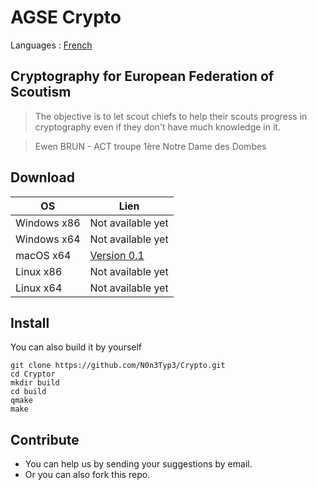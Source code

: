 # AGSE Crypto

Languages : [French](/Readme.md)

## Cryptography for European Federation of Scoutism

> The objective is to let scout chiefs to help their scouts progress in cryptography even if they don't have much knowledge in it.

> Ewen BRUN - ACT troupe 1ère Notre Dame des Dombes

## Download

OS          | Lien
----------- | -----------------------------------------------------------------------------------
Windows x86 | Not available yet
Windows x64 | Not available yet
macOS x64   | [Version 0.1](https://github.com/N0n3Typ3/Crypto/releases/download/0.1/Cryptor.zip)
Linux x86   | Not available yet
Linux x64   | Not available yet

## Install

You can also build it by yourself

```
git clone https://github.com/N0n3Typ3/Crypto.git
cd Cryptor
mkdir build
cd build
qmake
make
```

## Contribute

- You can help us by sending your suggestions by email.
- Or you can also fork this repo.
